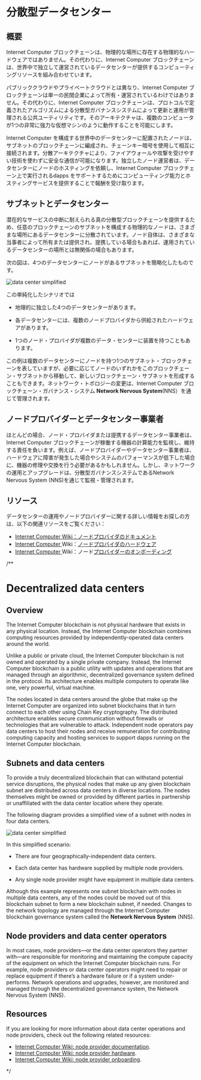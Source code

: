 # 分散型データセンター

## 概要

Internet Computer ブロックチェーンは、物理的な場所に存在する物理的なハードウェアではありません。その代わりに、Internet Computer ブロックチェーンは、世界中で独立して運営されているデータセンターが提供するコンピューティングリソースを組み合わせています。

パブリッククラウドやプライベートクラウドとは異なり、Internet Computer ブロックチェーンは単一の民間企業によって所有・運営されているわけではありません。その代わりに、Internet Computer ブロックチェーンは、プロトコルで定義されたアルゴリズムによる分散型ガバナンスシステムによって更新と運用が管理される公共ユーティリティです。そのアーキテクチャは、複数のコンピュータが1つの非常に強力な仮想マシンのように動作することを可能にします。

Internet Computer を構成する世界中のデータセンターに配置されたノードは、サブネットのブロックチェーンに編成され、チェーンキー暗号を使用して相互に接続されます。分散アーキテクチャにより、ファイアウォールや攻撃を受けやすい技術を使わずに安全な通信が可能になります。独立したノード運営者は、データセンターにノードのホスティングを依頼し、Internet Computer ブロックチェーン上で実行されるdapps をサポートするためにコンピューティング能力とホスティングサービスを提供することで報酬を受け取ります。

## サブネットとデータセンター

潜在的なサービスの中断に耐えられる真の分散型ブロックチェーンを提供するため、任意のブロックチェーンのサブネットを構成する物理的なノードは、さまざまな場所にあるデータセンターに分散されています。ノード自体は、さまざまな当事者によって所有または提供され、提携している場合もあれば、運用されているデータセンターの場所とは無関係の場合もあります。

次の図は、4つのデータセンターにノードがあるサブネットを簡略化したものです。

![data center simplified](_attachments/data-center-simplified.svg)

この単純化したシナリオでは

- 地理的に独立した4つのデータセンターがあります。

- 各データセンターには、複数のノードプロバイダから供給されたハードウェアがあります。

- 1つのノード・プロバイダが複数のデータ・センターに装置を持つこともあります。

この例は複数のデータセンターにノードを持つ1つのサブネット・ブロックチェーンを表していますが、必要に応じてノードのいずれかをこのブロックチェーン・サブネットから移動して、新しいブロックチェーン・サブネットを形成することもできます。ネットワーク・トポロジーの変更は、Internet Computer ブロックチェーン・ガバナンス・システム **Network Nervous System**(NNS）を通じて管理されます。

## ノードプロバイダーとデータセンター事業者

ほとんどの場合、ノード・プロバイダまたは提携するデータセンター事業者は、Internet Computer ブロックチェーンが稼働する機器の計算能力を監視し、維持する責任を負います。例えば、ノードプロバイダーやデータセンター事業者は、ハードウェアに障害が発生した場合やシステムのパフォーマンスが低下した場合に、機器の修理や交換を行う必要があるかもしれません。しかし、ネットワークの運用とアップグレードは、分散型ガバナンスシステムであるNetwork Nervous System (NNS)を通じて監視・管理されます。

## リソース

データセンターの運用やノードプロバイダーに関する詳しい情報をお探しの方は、以下の関連リソースをご覧ください：

- [Internet Computer Wiki：ノードプロバイダのドキュメント](https://wiki.internetcomputer.org/wiki/Node_Provider_Documentation)
- [Internet Computer ](https://wiki.internetcomputer.org/wiki/Node_provider_hardware)Wiki：[ノードプロバイダのハードウェア](https://wiki.internetcomputer.org/wiki/Node_provider_hardware)
- [Internet Computer ](https://wiki.internetcomputer.org/wiki/Node_Provider_Onboarding)Wiki：ノード[プロバイダーのオンボーディング](https://wiki.internetcomputer.org/wiki/Node_Provider_Onboarding)

/**
# Decentralized data centers

## Overview

The Internet Computer blockchain is not physical hardware that exists in any physical location. Instead, the Internet Computer blockchain combines computing resources provided by independently-operated data centers around the world.

Unlike a public or private cloud, the Internet Computer blockchain is not owned and operated by a single private company. Instead, the Internet Computer blockchain is a public utility with updates and operations that are managed through an algorithmic, decentralized governance system defined in the protocol. Its architecture enables multiple computers to operate like one, very powerful, virtual machine.

The nodes located in data centers around the globe that make up the Internet Computer are organized into subnet blockchains that in turn connect to each other using Chain Key cryptography. The distributed architecture enables secure communication without firewalls or technologies that are vulnerable to attack. Independent node operators pay data centers to host their nodes and receive remuneration for contributing computing capacity and hosting services to support dapps running on the Internet Computer blockchain.

## Subnets and data centers

To provide a truly decentralized blockchain that can withstand potential service disruptions, the physical nodes that make up any given blockchain subnet are distributed across data centers in diverse locations. The nodes themselves might be owned or provided by different parties in partnership or unaffiliated with the data center location where they operate.

The following diagram provides a simplified view of a subnet with nodes in four data centers.

![data center simplified](_attachments/data-center-simplified.svg)

In this simplified scenario:

-   There are four geographically-independent data centers.

-   Each data center has hardware supplied by multiple node providers.

-   Any single node provider might have equipment in multiple data centers.

Although this example represents one subnet blockchain with nodes in multiple data centers, any of the nodes could be moved out of this blockchain subnet to form a new blockchain subnet, if needed. Changes to the network topology are managed through the Internet Computer blockchain governance system called the **Network Nervous System** (NNS).

## Node providers and data center operators

In most cases, node providers—or the data center operators they partner with—are responsible for monitoring and maintaining the compute capacity of the equipment on which the Internet Computer blockchain runs. For example, node providers or data center operators might need to repair or replace equipment if there’s a hardware failure or if a system under-performs. Network operations and upgrades, however, are monitored and managed through the decentralized governance system, the Network Nervous System (NNS).

## Resources

If you are looking for more information about data center operations and node providers, check out the following related resources:

- [Internet Computer Wiki: node provider documentation](https://wiki.internetcomputer.org/wiki/Node_Provider_Documentation).
- [Internet Computer Wiki: node provider hardware](https://wiki.internetcomputer.org/wiki/Node_provider_hardware).
- [Internet Computer Wiki: node provider onboarding](https://wiki.internetcomputer.org/wiki/Node_Provider_Onboarding).

*/